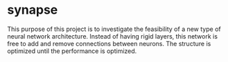 # synapse

This purpose of this project is to investigate the feasibility of a new type of neural network architecture. Instead of having rigid layers, this network is free to add and remove connections between neurons. The structure is optimized until the performance is optimized.
